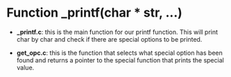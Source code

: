 # Function _printf(char * str, ...)

* **_printf.c**: this is the main function for our printf function. This will print char by char and check if there are special options to be printed.

* **get_opc.c**: this is the function that selects what special option has been found and returns a pointer to the special function that prints the special value.